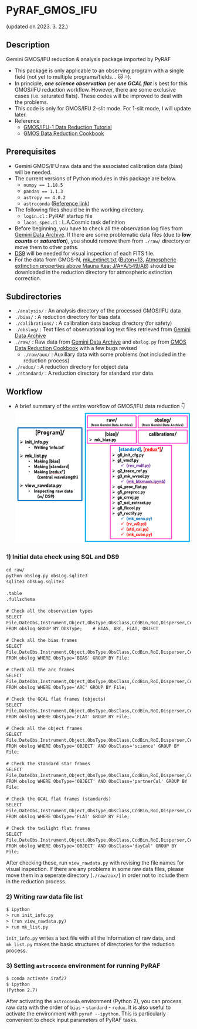 # PyRAF_GMOS_IFU
(updated on 2023. 3. 22.)

## Description
Gemini GMOS/IFU reduction & analysis package imported by PyRAF
* This package is only applicable to an observing program with a single field (not yet to multiple programs/fields... :crying_cat_face: :sweat_drops:).
* In principle, **_one science observation_** per **_one GCAL flat_** is best for this GMOS/IFU reduction workflow. However, there are some exclusive cases (i.e. saturated flats). These codes will be improved to deal with the problems.
* This code is only for GMOS/IFU 2-slit mode. For 1-slit mode, I will update later.
* Reference
  * [GMOS/IFU-1 Data Reduction Tutorial](https://gmos-ifu-1-data-reduction-tutorial-gemini-iraf.readthedocs.io/en/latest/index.html)
  * [GMOS Data Reduction Cookbook](https://noirlab.edu/science/programs/csdc/usngo/gmos-cookbook/Processing/PyrafProcIFU.html)

## Prerequisites
* Gemini GMOS/IFU raw data and the associated calibration data (bias) will be needed.
* The current versions of Python modules in this package are below.
  * ``numpy == 1.18.5``
  * ``pandas == 1.1.3``
  * ``astropy == 4.0.2``
  * ``astroconda`` ([Reference link](https://astroconda.readthedocs.io/en/latest/))
* The following files should be in the working directory.
  * `login.cl` : PyRAF startup file
  * `lacos_spec.cl` : L.A.Cosmic task definition
* Before beginning, you have to check all the observation log files from [Gemini Data Archive](https://archive.gemini.edu/searchform). If there are some problematic data files (due to **_low counts_** or **_saturation_**), you should remove them from `./raw/` directory or move them to other paths.
* [DS9](https://sites.google.com/cfa.harvard.edu/saoimageds9) will be needed for visual inspection of each FITS file.
* For the data from GMOS-N, [mk_extinct.txt](http://ast.noao.edu/sites/default/files/GMOS_Cookbook/_downloads/mk_extinct.txt) ([Buton+13](https://www.aanda.org/articles/aa/pdf/2013/01/aa19834-12.pdf), [Atmospheric extinction properties above Mauna Kea: J/A+A/549/A8](https://cdsarc.unistra.fr/viz-bin/cat/J/A+A/549/A8)) should be downloaded in the reduction directory for atmospheric extinction correction.

## Subdirectories
* `./analysis/` : An analysis directory of the processed GMOS/IFU data
* `./bias/` : A reduction directory for bias data
* `./calibrations/` : A calibration data backup directory (for safety)
* `./obslog/` : Text files of observational log text files retrieved from [Gemini Data Archive](https://archive.gemini.edu/searchform)
* `./raw/` : Raw data from [Gemini Data Archive](https://archive.gemini.edu/searchform) and `obslog.py` from [GMOS Data Reduction Cookbook](http://ast.noao.edu/sites/default/files/GMOS_Cookbook/) with a few bugs revised
  * `./raw/aux/` : Auxillary data with some problems (not included in the reduction process)
* `./redux/` : A reduction directory for object data
* `./standard/` : A reduction directory for standard star data

## Workflow

* A brief summary of the entire workflow of GMOS/IFU data reduction :point_down:
![GMOS_IFU_workflows_summary](./GMOS_IFU_workflows_summary.png)


### 1) Initial data check using SQL and DS9
```
cd raw/
python obslog.py obsLog.sqlite3
sqlite3 obsLog.sqlite3

.table
.fullschema

# Check all the observation types
SELECT File,DateObs,Instrument,Object,ObsType,ObsClass,CcdBin,RoI,Disperser,CentWave,T_exp,use_me
FROM obslog GROUP BY ObsType;    # BIAS, ARC, FLAT, OBJECT

# Check all the bias frames
SELECT File,DateObs,Instrument,Object,ObsType,ObsClass,CcdBin,RoI,Disperser,CentWave,T_exp,use_me
FROM obslog WHERE ObsType='BIAS' GROUP BY File;

# Check all the arc frames
SELECT File,DateObs,Instrument,Object,ObsType,ObsClass,CcdBin,RoI,Disperser,CentWave,T_exp,use_me
FROM obslog WHERE ObsType='ARC' GROUP BY File;

# Check the GCAL flat frames (objects)
SELECT File,DateObs,Instrument,Object,ObsType,ObsClass,CcdBin,RoI,Disperser,CentWave,T_exp,use_me
FROM obslog WHERE ObsType='FLAT' GROUP BY File;

# Check all the object frames
SELECT File,DateObs,Instrument,Object,ObsType,ObsClass,CcdBin,RoI,Disperser,CentWave,T_exp,use_me
FROM obslog WHERE ObsType='OBJECT' AND ObsClass='science' GROUP BY File;

# Check the standard star frames
SELECT File,DateObs,Instrument,Object,ObsType,ObsClass,CcdBin,RoI,Disperser,CentWave,T_exp,use_me
FROM obslog WHERE ObsType='OBJECT' AND ObsClass='partnerCal' GROUP BY File;

# Check the GCAL flat frames (standards)
SELECT File,DateObs,Instrument,Object,ObsType,ObsClass,CcdBin,RoI,Disperser,CentWave,T_exp,use_me
FROM obslog WHERE ObsType='FLAT' GROUP BY File;

# Check the twilight flat frames
SELECT File,DateObs,Instrument,Object,ObsType,ObsClass,CcdBin,RoI,Disperser,CentWave,T_exp,use_me
FROM obslog WHERE ObsType='OBJECT' AND ObsClass='dayCal' GROUP BY File;
```

After checking these, run ``view_rawdata.py`` with revising the file names for visual inspection. If there are any problems in some raw data files, please move them in a seperate directory (`./raw/aux/`) in order not to include them in the reduction process.

### 2) Writing raw data file list
```
$ ipython
> run init_info.py
> (run view_rawdata.py)
> run mk_list.py
```

``init_info.py`` writes a text file with all the information of raw data, and ``mk_list.py`` makes the basic structures of directories for the reduction process.

### 3) Setting ``astroconda`` environment for running PyRAF
```
$ conda activate iraf27
$ ipython
(Python 2.7)
```

After activating the ``astroconda`` environment (Python 2), you can process raw data with the order of `bias` - `standard` - `redux`. It is also useful to activate the environment with ``pyraf --ipython``. This is particularly convenient to check input parameters of PyRAF tasks.
